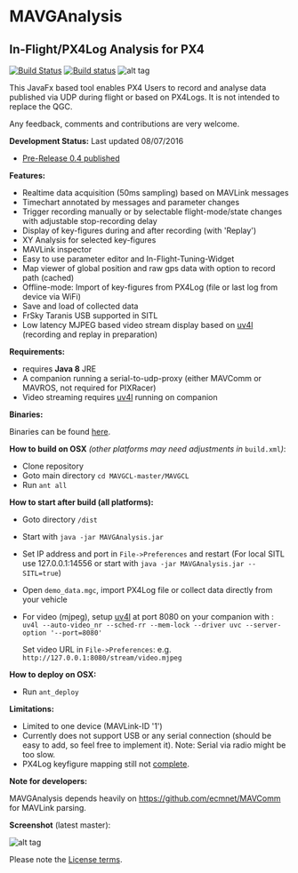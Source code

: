 # MAVGAnalysis

## In-Flight/PX4Log Analysis for PX4

[![Build Status](https://travis-ci.org/ecmnet/MAVGCL.svg?branch=master)](https://travis-ci.org/ecmnet/MAVGCL) [![Build status](https://ci.appveyor.com/api/projects/status/jqo0dnkcksaj6b3s?svg=true)](https://ci.appveyor.com/project/ecmnet/mavgcl) ![alt tag](https://img.shields.io/github/release/ecmnet/MAVGCL.svg)



This JavaFx based tool enables PX4 Users to record and analyse data published via UDP during flight or based on PX4Logs. It is not intended to replace the QGC. 

Any feedback, comments and contributions are very welcome.

**Development Status:** Last updated 08/07/2016 

- [Pre-Release 0.4 published](https://github.com/ecmnet/MAVGCL/releases)

**Features:**

- Realtime data acquisition (50ms sampling) based on MAVLink messages
- Timechart annotated by messages and parameter changes
- Trigger recording manually or by selectable flight-mode/state changes with adjustable stop-recording delay
- Display of  key-figures during and after recording (with 'Replay')
- XY Analysis for selected key-figures
- MAVLink inspector
- Easy to use parameter editor and In-Flight-Tuning-Widget
- Map viewer of global position and raw gps data with option to record path (cached)
- Offline-mode: Import of key-figures from PX4Log (file or last log from device via WiFi)
- Save and load of collected data 
- FrSky Taranis USB supported in SITL
- Low latency MJPEG based video stream display based on [uv4l](http://www.linux-projects.org/modules/sections/index.php?op=viewarticle&artid=14)  (recording and replay in preparation)

**Requirements:**

- requires **Java 8** JRE
- A companion running a serial-to-udp-proxy (either MAVComm or MAVROS, not required for PIXRacer)
- Video streaming requires  [uv4l](http://www.linux-projects.org/modules/sections/index.php?op=viewarticle&artid=14) running on companion 

**Binaries:**

Binaries can be found [here](https://github.com/ecmnet/MAVGCL/releases).

**How to build on OSX** *(other platforms may need adjustments in* `build.xml`*)*:

- Clone repository
- Goto main directory  `cd MAVGCL-master/MAVGCL`
- Run `ant all`

**How to start after build  (all platforms):**

- Goto directory `/dist`

- Start with `java -jar MAVGAnalysis.jar`

- Set IP address and port in `File->Preferences` and restart (For local SITL use 127.0.0.1:14556 or start with `java -jar MAVGAnalysis.jar --SITL=true`)

- Open `demo_data.mgc`, import PX4Log file or collect data directly from your vehicle

- For video (mjpeg), setup  [uv4l](http://www.linux-projects.org/modules/sections/index.php?op=viewarticle&artid=14) at port 8080 on your companion with :
  ​
  `uv4l --auto-video_nr --sched-rr --mem-lock --driver uvc --server-option '--port=8080'`

  Set video URL in `File->Preferences`: e.g. `http://127.0.0.1:8080/stream/video.mjpeg`

**How to deploy on OSX:**

- Run `ant_deploy`


**Limitations:**

- Limited to one device (MAVLink-ID '1')
- Currently does not support USB or any serial connection (should be easy to add, so feel free to implement it). Note: Serial via radio might be too slow.
- PX4Log keyfigure mapping still not [complete](https://github.com/ecmnet/MAVGCL/blob/master/MAVGCL/src/com/comino/flight/model/AnalysisDataModelMetaData.xml).


**Note for developers:**

MAVGAnalysis depends heavily on https://github.com/ecmnet/MAVComm for MAVLink parsing.
​

**Screenshot** (latest master):

![alt tag](https://raw.github.com/ecmnet/MAVGCL/master/MAVGCL/screenshot7.png)



Please note the [License terms](https://github.com/ecmnet/MAVGCL/blob/master/MAVGCL/LICENSE.md).


